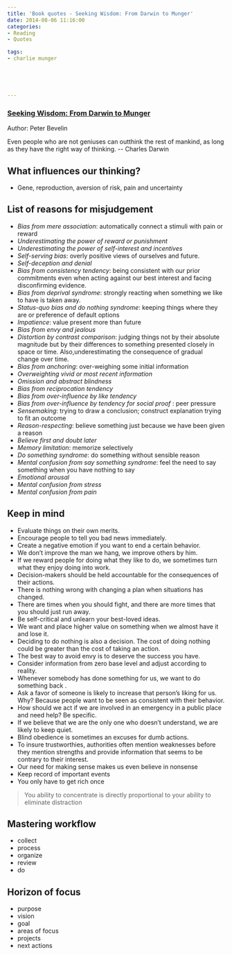 ```yaml
---
title: 'Book quotes - Seeking Wisdom: From Darwin to Munger'
date: 2014-08-06 11:16:00
categories:
- Reading
- Quotes

tags:
- charlie munger





---
```


### [Seeking Wisdom: From Darwin to Munger](https://www.amazon.com/Seeking-Wisdom-Darwin-Munger-3rd/dp/1578644283)
Author: Peter Bevelin 

>
Even people who are not geniuses can outthink the rest of mankind, as long as they have the right way of thinking. -- Charles Darwin


## What influences our thinking?
- Gene, reproduction, aversion of risk, pain and uncertainty

## List of reasons for misjudgement
- *Bias from mere association*: automatically connect a stimuli with pain or reward
- *Underestimating the power of reward or punishment* 
- *Underestimating the power of self-interest and incentives*
- *Self-serving bias*: overly positive views of ourselves and future.
- *Self-deception and denial* 
- *Bias from consistency tendency*: being consistent with our prior commitments even when acting against our best interest and facing disconfirming evidence.
- *Bias from deprival syndrome*: strongly reacting when something we like to have is taken away. 
- *Status-quo bias and do nothing syndrome*: keeping things where they are or preference of default options
- *Impatience*: value present more than future
- *Bias from envy and jealous*
- *Distortion by contrast comparison*: judging things not by their absolute magnitude but by their differences to something presented closely in space or time. Also,underestimating the consequence of gradual change over time. 
- *Bias from anchoring*: over-weighing some initial information 
- *Overweighting vivid or most recent information*  
- *Omission and abstract blindness* 
- *Bias from reciprocation tendency*
- *Bias from over-influence by like tendency* 
- *Bias from over-influence by tendency for social proof* : peer pressure
- *Sensemaking*: trying to draw a conclusion; construct explanation trying to fit an outcome
- *Reason-respecting*: believe something just because we have been given a reason
- *Believe first and doubt later* 
- *Memory limitation*: memorize selectively 
- *Do something syndrome*: do something without sensible reason
- *Mental confusion from say something syndrome*: feel the need to say something when you have nothing to say
- *Emotional arousal*
- *Mental confusion from stress* 
- *Mental confusion from pain*


## Keep in mind
- Evaluate things on their own merits.
- Encourage people to tell you bad news immediately.
- Create a negative emotion if you want to end a certain behavior.
- We don’t improve the man we hang, we improve others by him.
- If we reward people for doing what they like to do, we sometimes turn what they enjoy doing into work.
- Decision-makers should be held accountable for the consequences of their actions.
- There is nothing wrong with changing a plan when situations has changed.
- There are times when you should fight, and there are more times that you should just run away.
- Be self-critical and unlearn your best-loved ideas.
- We want and place higher value on something when we almost have it and lose it.
- Deciding to do nothing is also a decision. The cost of doing nothing could be greater than the cost of taking an action. 
- The best way to avoid envy is to deserve the success you have.
- Consider information from zero base level and adjust according to reality.
- Whenever somebody has done something for us, we want to do something back .
- Ask a favor of someone is likely to increase that person’s liking for us. Why? Because people want to be seen as consistent with their behavior.
- How should we act if we are involved in an emergency in a public place and need help? Be specific. 
- If we believe that we are the only one who doesn’t understand, we are likely to keep quiet. 
- Blind obedience is sometimes an excuses for dumb actions. 
- To insure trustworthies, authorities often mention weaknesses before they mention strengths and provide information that seems to be contrary to their interest. 
- Our need for making sense makes us even believe in nonsense
- Keep record of important events
- You only have to get rich once

> You ability to concentrate is directly proportional to your ability to eliminate distraction


## Mastering workflow
- collect
- process
- organize
- review
- do

## Horizon of focus
- purpose
- vision
- goal
- areas of focus
- projects
- next actions





